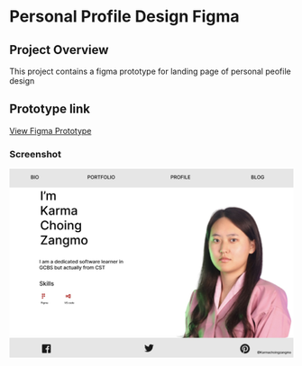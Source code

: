 # Personal Profile Design Figma

## Project Overview

This project contains a figma prototype for landing page of personal peofile design

## Prototype link

[View Figma Prototype](https://www.figma.com/design/zt6wvB745PbRziibiTM1y8/Untitled?node-id=0-1&t=zYKM4IVmdKf2zbg5-1)

### Screenshot

![alt text](Image.jpeg)